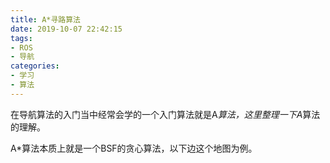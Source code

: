 ```yaml
---
title: A*寻路算法
date: 2019-10-07 22:42:15
tags:
- ROS
- 导航
categories:
- 学习
- 算法
---
```

在导航算法的入门当中经常会学的一个入门算法就是A*算法，这里整理一下A*算法的理解。
<!--more-->
A*算法本质上就是一个BSF的贪心算法，以下边这个地图为例。